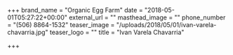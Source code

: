 +++
brand_name = "Organic Egg Farm"
date = "2018-05-01T05:27:22+00:00"
external_url = ""
masthead_image = ""
phone_number = "(506) 8864-1532"
teaser_image = "/uploads/2018/05/01/ivan-varela-chavarria.jpg"
teaser_logo = ""
title = "Ivan Varela Chavarria"

+++
